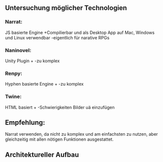 ## Untersuchung möglicher Technologien

### Narrat: 
JS basierte Engine
+Compilierbar und als Desktop App auf Mac, Windows und Linux verwendbar
-eigentlich für narative RPGs

### Naninovel:
Unity Plugin
+
-zu komplex

### Renpy:
Hyphen basierte Engine
+
-zu komplex

### Twine:
HTML basiert
+
-Schwierigkeiten Bilder uä einzufügen

## Empfehlung:
Narrat verwenden, da nicht zu komplex und am einfachsten zu nutzen, aber gleichzeitig mit allen nötigen Funktionen ausgestattet.

## Architektureller Aufbau
